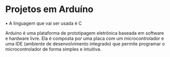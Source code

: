 # Projetos em Arduíno

• A linguagem que vai ser usada é C

Arduino é uma plataforma de prototipagem eletrônica baseada em software e hardware livre. Ela é composta por uma placa com um microcontrolador e uma IDE (ambiente de desenvolvimento integrado) que permite programar o microcontrolador de forma simples e intuitiva.